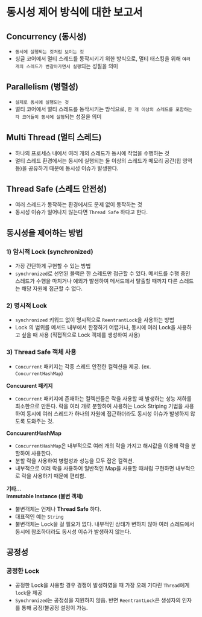 # 동시성 제어 방식에 대한 보고서

## Concurrency (동시성)
- `동시에 실행되는 것처럼 보이는 것`
- 싱글 코어에서 멀티 스레드를 동작시키기 위한 방식으로, 멀티 태스킹을 위해 `여러 개의 스레드가 번갈아가면서 실행`되는 성질을 의미

## Parallelism (병렬성)
- `실제로 동시에 실행되는 것`
- 멀티 코어에서 멀티 스레드를 동작시키는 방식으로, `한 개 이상의 스레드를 포함하는 각 코어들이 동시에 실행`되는 성질을 의미

## Multi Thread (멀티 스레드)
- 하나의 프로세스 내에서 여러 개의 스레드가 동시에 작업을 수행하는 것
- 멀티 스레드 환경에서는 동시에 실행되는 둘 이상의 스레드가 메모리 공간(힙 영역 등)을 공유하기 때문에 동시성 이슈가 발생한다.

## Thread Safe (스레드 안전성)
- 여러 스레드가 동작하는 환경에서도 문제 없이 동작하는 것
- 동시성 이슈가 일어나지 않는다면 `Thread Safe` 하다고 한다.

## 동시성을 제어하는 방법
### 1) 암시적 Lock (synchronized)
- 가장 간단하게 구현할 수 있는 방법
- `synchronized`로 선언된 블럭은 한 스레드만 접근할 수 있다. 메서드를 수행 중인 스레드가 수행을 마치거나 예외가 발생하여 메서드에서 탈출할 때까지 다른 스레드는 해당 자원에 접근할 수 없다.

### 2) 명시적 Lock
- `synchronized` 키워드 없이 명시적으로 `ReentrantLock`을 사용하는 방법
- Lock 의 범위를 메서드 내부에서 한정하기 어렵거나, 동시에 여러 Lock을 사용하고 싶을 때 사용 (직접적으로 Lock 객체를 생성하여 사용)

### 3) Thread Safe 객체 사용
- `Concurrent` 패키지는 각종 스레드 안전한 컬렉션을 제공. (ex. `ConcurrentHashMap`)

**Concuurent 패키지**
- `Concurrent` 패키지에 존재하는 컬렉션들은 락을 사용할 때 발생하는 성능 저하를 최소한으로 만든다. 
락을 여러 개로 분할하여 사용하는 Lock Striping 기법을 사용하여 동시에 여러 스레드가 하나의 자원에 접근하더라도 동시성 이슈가 발생하지 않도록 도와주는 것.

**ConcuurentHashMap**
- `ConcurrentHashMap`은 내부적으로 여러 개의 락을 가지고 해시값을 이용해 락을 분할하여 사용한다. 
- 분할 락을 사용하여 병렬성과 성능을 모두 잡은 컬렉션.
- 내부적으로 여러 락을 사용하여 일반적인 Map을 사용할 때처럼 구현하면 내부적으로 락을 사용하기 때문에 편리함.

**기타...**</br>
**Immutable Instance (불변 객체)**
- 불변객체는 언제나 **Thread Safe** 하다. 
- 대표적인 예는 `String`
- 불변객체는 Lock을 걸 필요가 없다. 내부적인 상태가 변하지 않아 여러 스레드에서 동시에 참조하더라도 동시성 이슈가 발생하지 않는다.

## 공정성
### 공정한 Lock
- 공정한 Lock을 사용할 경우 경쟁이 발생하였을 때 가장 오래 기다린 `Thread`에게 `lock`을 제공
- `Synchronized`는 공정성을 지원하지 않음. 반면 `ReentrantLock`은 생성자의 인자를 통해 공정/불공정 설정이 가능.



